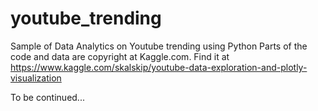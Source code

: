 # youtube_trending
Sample of Data Analytics on Youtube trending using Python
Parts of the code and data are copyright at Kaggle.com. 
Find it at https://www.kaggle.com/skalskip/youtube-data-exploration-and-plotly-visualization

To be continued...
